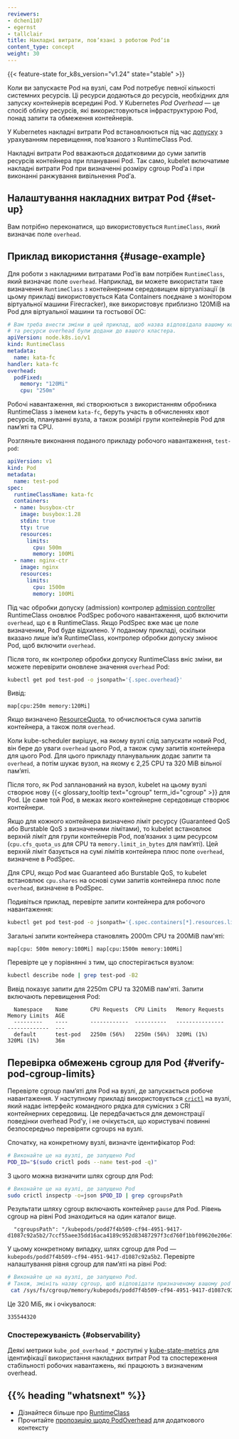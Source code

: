 ```yaml
---
reviewers:
- dchen1107
- egernst
- tallclair
title: Накладні витрати, повʼязані з роботою Podʼів
content_type: concept
weight: 30
---
```


<!-- overview -->

{{< feature-state for_k8s_version="v1.24" state="stable" >}}

Коли ви запускаєте Pod на вузлі, сам Pod потребує певної кількості системних ресурсів. Ці ресурси додаються до ресурсів, необхідних для запуску контейнерів всередині Pod. У Kubernetes _Pod Overhead_ — це спосіб обліку ресурсів, які використовуються інфраструктурою Pod, понад запити та обмеження контейнерів.

У Kubernetes накладні витрати Pod встановлюються під час [допуску](/docs/reference/access-authn-authz/extensible-admission-controllers/#what-are-admission-webhooks) з урахуванням перевищення, повʼязаного з RuntimeClass Pod.

Накладні витрати Pod вважаються додатковими до суми запитів ресурсів контейнера при плануванні Pod. Так само, kubelet включатиме накладні витрати Pod при визначенні розміру cgroup Podʼа і при виконанні ранжування вивільнення Podʼа.

## Налаштування накладних витрат Pod {#set-up}

Вам потрібно переконатися, що використовується `RuntimeClass`, який визначає поле `overhead`.

## Приклад використання {#usage-example}

Для роботи з накладними витратами Podʼів вам потрібен `RuntimeClass`, який визначає поле `overhead`. Наприклад, ви можете використати таке визначення `RuntimeClass` з контейнерним середовищем віртуалізації (в цьому прикладі використовується Kata Containers поєднане з монітором віртуальної машини Firecracker), яке використовує приблизно 120MiB на Pod для віртуальної машини та гостьової ОС:

```yaml
# Вам треба внести зміни в цей приклад, щоб назва відповідала вашому контейнерному середовищу
# та ресурси overhead були додани до вашого кластера.
apiVersion: node.k8s.io/v1
kind: RuntimeClass
metadata:
  name: kata-fc
handler: kata-fc
overhead:
  podFixed:
    memory: "120Mi"
    cpu: "250m"
```

Робочі навантаження, які створюються з використанням обробника RuntimeClass з іменем `kata-fc`, беруть участь в обчисленнях квот ресурсів, плануванні вузла, а також розмірі групи контейнерів Pod для памʼяті та CPU.

Розгляньте виконання поданого прикладу робочого навантаження, `test-pod`:

```yaml
apiVersion: v1
kind: Pod
metadata:
  name: test-pod
spec:
  runtimeClassName: kata-fc
  containers:
  - name: busybox-ctr
    image: busybox:1.28
    stdin: true
    tty: true
    resources:
      limits:
        cpu: 500m
        memory: 100Mi
  - name: nginx-ctr
    image: nginx
    resources:
      limits:
        cpu: 1500m
        memory: 100Mi
```

Під час обробки допуску (admission) контролер [admission controller](/docs/reference/access-authn-authz/admission-controllers/) RuntimeClass оновлює PodSpec робочого навантаження, щоб включити `overhead`, що є в RuntimeClass. Якщо PodSpec вже має це поле визначеним, Pod буде відхилено. У поданому прикладі, оскільки вказано лише імʼя RuntimeClass, контролер обробки допуску змінює Pod, щоб включити `overhead`.

Після того, як контролер обробки допуску RuntimeClass вніс зміни, ви можете перевірити оновлене значення `overhead` Pod:

```bash
kubectl get pod test-pod -o jsonpath='{.spec.overhead}'
```

Вивід:

```none
map[cpu:250m memory:120Mi]
```

Якщо визначено [ResourceQuota](/docs/concepts/policy/resource-quotas/), то обчислюється сума запитів контейнера, а також поля `overhead`.

Коли kube-scheduler вирішує, на якому вузлі слід запускати новий Pod, він бере до уваги `overhead` цього Pod, а також суму запитів контейнера для цього Pod. Для цього прикладу планувальник додає запити та `overhead`, а потім шукає вузол, на якому є 2,25 CPU та 320 MiB вільної памʼяті.

Після того, як Pod запланований на вузол, kubelet на цьому вузлі створює нову {{< glossary_tooltip text="cgroup" term_id="cgroup" >}} для Pod. Це саме той Pod, в межах якого контейнерне середовище створює контейнери.

Якщо для кожного контейнера визначено ліміт ресурсу (Guaranteed QoS або Burstable QoS з визначеними лімітами), то kubelet встановлює верхній ліміт для групи контейнерів Pod, повʼязаних з цим ресурсом (`cpu.cfs_quota_us` для CPU та `memory.limit_in_bytes` для памʼяті). Цей верхній ліміт базується на сумі лімітів контейнера плюс поле `overhead`, визначене в PodSpec.

Для CPU, якщо Pod має Guaranteed або Burstable QoS, то kubelet встановлює `cpu.shares` на основі суми запитів контейнера плюс поле `overhead`, визначене в PodSpec.

Подивіться приклад, перевірте запити контейнера для робочого навантаження:

```bash
kubectl get pod test-pod -o jsonpath='{.spec.containers[*].resources.limits}'
```

Загальні запити контейнера становлять 2000m CPU та 200MiB пам'яті:

```none
map[cpu: 500m memory:100Mi] map[cpu:1500m memory:100Mi]
```

Перевірте це у порівнянні з тим, що спостерігається вузлом:

```bash
kubectl describe node | grep test-pod -B2
```

Вивід показує запити для 2250m CPU та 320MiB пам'яті. Запити включають перевищення Pod:

```none
  Namespace    Name       CPU Requests  CPU Limits   Memory Requests  Memory Limits  AGE
  ---------    ----       ------------  ----------   ---------------  -------------  ---
  default      test-pod   2250m (56%)   2250m (56%)  320Mi (1%)       320Mi (1%)     36m
```

## Перевірка обмежень cgroup для Pod {#verify-pod-cgroup-limits}

Перевірте cgroup памʼяті для Pod на вузлі, де запускається робоче навантаження. У наступному прикладі використовується [`crictl`](https://github.com/kubernetes-sigs/cri-tools/blob/master/docs/crictl.md) на вузлі, який надає інтерфейс командного рядка для сумісних з CRI контейнерних середовищ. Це передбачається для демонстрації поведінки overhead Podʼу, і не очікується, що користувачі повинні безпосередньо перевіряти cgroups на вузлі.

Спочатку, на конкретному вузлі, визначте ідентифікатор Pod:

```bash
# Виконайте це на вузлі, де запущено Pod
POD_ID="$(sudo crictl pods --name test-pod -q)"
```

З цього можна визначити шлях cgroup для Pod:

```bash
# Виконайте це на вузлі, де запущено Pod
sudo crictl inspectp -o=json $POD_ID | grep cgroupsPath
```

Результати шляху cgroup включають контейнер `pause` для Pod. Рівень cgroup на рівні Pod знаходиться на один каталог вище.

```none
  "cgroupsPath": "/kubepods/podd7f4b509-cf94-4951-9417-d1087c92a5b2/7ccf55aee35dd16aca4189c952d83487297f3cd760f1bbf09620e206e7d0c27a"
```

У цьому конкретному випадку, шлях cgroup для Pod — `kubepods/podd7f4b509-cf94-4951-9417-d1087c92a5b2`. Перевірте налаштування рівня cgroup для памʼяті на рівні Pod:

```bash
# Виконайте це на вузлі, де запущено Pod.
# Також, змініть назву cgroup, щоб відповідати призначеному вашому pod cgroup.
 cat /sys/fs/cgroup/memory/kubepods/podd7f4b509-cf94-4951-9417-d1087c92a5b2/memory.limit_in_bytes
```

Це 320 МіБ, як і очікувалося:

```none
335544320
```

### Спостережуваність {#observability}

Деякі метрики `kube_pod_overhead_*` доступні у [kube-state-metrics](https://github.com/kubernetes/kube-state-metrics) для ідентифікації використання накладних витрат Pod та спостереження стабільності робочих навантажень, які працюють з визначеним overhead.

## {{% heading "whatsnext" %}}

* Дізнайтеся більше про [RuntimeClass](/docs/concepts/containers/runtime-class/)
* Прочитайте [пропозицію щодо PodOverhead](https://github.com/kubernetes/enhancements/tree/master/keps/sig-node/688-pod-overhead) для додаткового контексту
